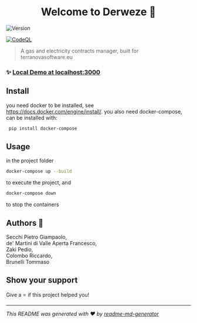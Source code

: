 
<h1 align="center">Welcome to Derweze 👋</h1>
<p>
  <img alt="Version" src="https://img.shields.io/badge/version-development-blue.svg?cacheSeconds=2592000" />
</p>

[![CodeQL](https://github.com/Carbo-Tech/Derweze/actions/workflows/github-code-scanning/codeql/badge.svg?branch=main)](https://github.com/Carbo-Tech/Derweze/actions/workflows/github-code-scanning/codeql)

> A gas and electricity contracts manager, built for terranovasoftware.eu

### ✨ [Local Demo at localhost:3000](localhost:3000)

## Install

you need docker to be installed, see https://docs.docker.com/engine/install/.
you also need docker-compose, can be installed with:
```sh
 pip install docker-compose
 ```

## Usage

in the project folder
```sh
docker-compose up --build
```
 to execute the project, and 
 ```sh
docker-compose down
```
to stop the containers

## Authors 👤

Secchi Pietro Giampaolo,  
de' Martini di Valle Aperta Francesco,  
Zaki Pedio,   
Colombo Riccardo,  
Brunelli Tommaso  


## Show your support

Give a ⭐️ if this project helped you!

***
_This README was generated with ❤️ by [readme-md-generator](https://github.com/kefranabg/readme-md-generator)_
